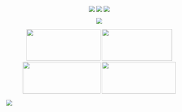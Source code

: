 <p align="center">
  <img src="https://files.catbox.moe/kwol4i.png">
  <img src="https://images2.imgbox.com/74/ba/Uu3Y67et_o.png">
  <img src="https://images2.imgbox.com/47/91/CbxEOPnX_o.png"> </p>
   <p align="center">
  <img src="https://files.catbox.moe/xa568i.png">
<p align="center"> <img src="https://images2.imgbox.com/60/e8/1gqm8LZ1_o.png" height="86px" width="200px"> <img src="https://images2.imgbox.com/a2/32/kWbOE1rF_o.png" height="86px" width="190px"> <img src="https://images2.imgbox.com/0d/95/bcvjT3gN_o.png" height="86px" width="210px"> <img src="https://images2.imgbox.com/ba/56/40WB24Hi_o.png" height="86px" width="200px"> </p>
  <img src="https://files.catbox.moe/9v6zjx.png">
</p>

</p>
